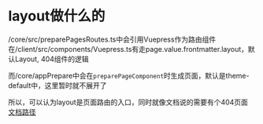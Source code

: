 # layout做什么的

/core/src/preparePagesRoutes.ts中会引用Vuepress作为路由组件
在/client/src/components/Vuepress.ts有走page.value.frontmatter.layout，默认Layout, 404组件的逻辑

而/core/appPrepare中会在`preparePageComponent`时生成页面，默认是theme-default中，这里暂时就不展开了

所以，可以认为layout是页面路由的入口，同时就像文档说的需要有个404页面 [文档路径]()

